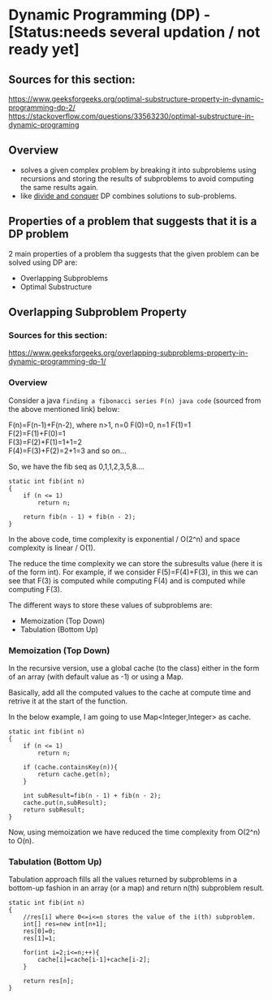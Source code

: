 # Dynamic Programming (DP) - [Status:needs several updation / not ready yet]

## Sources for this section:
https://www.geeksforgeeks.org/optimal-substructure-property-in-dynamic-programming-dp-2/ <br>
https://stackoverflow.com/questions/33563230/optimal-substructure-in-dynamic-programing

## Overview

* solves a given complex problem by breaking it into subproblems using recursions and storing the results of subproblems to avoid computing the same results again. <br>
* like [divide and conquer](https://github.com/chandrakanth-c/patterns-in-algorithms/blob/main/divide-and-conquer.md) DP combines solutions to sub-problems.  

## Properties of a problem that suggests that it is a DP problem

2 main properties of a problem tha suggests that the given problem can be solved using DP are: <br>
* Overlapping Subproblems <br>
* Optimal Substructure 

## Overlapping Subproblem Property

### Sources for this section:
https://www.geeksforgeeks.org/overlapping-subproblems-property-in-dynamic-programming-dp-1/

### Overview

Consider a java `finding a fibonacci series F(n) java code` (sourced from the above mentioned link) below:

F(n)=F(n-1)+F(n-2), where n>1, n=0 F(0)=0, n=1 F(1)=1 <br>
F(2)=F(1)+F(0)=1 <br>
F(3)=F(2)+F(1)=1+1=2 <br>
F(4)=F(3)+F(2)=2+1=3 and so on... <br>

So, we have the fib seq as 0,1,1,2,3,5,8....

```
static int fib(int n)
{
    if (n <= 1)
        return n;

    return fib(n - 1) + fib(n - 2);
}
```

In the above code, time complexity is exponential / O(2^n) and space complexity is linear / O(1). 

The reduce the time complexity we can store the subresults value (here it is of the form int). 
For example, if we consider F(5)=F(4)+F(3), in this we can see that F(3) is computed while computing 
F(4) and is computed while computing F(3).

The different ways to store these values of subproblems are:
* Memoization (Top Down)
* Tabulation (Bottom Up)

### Memoization (Top Down)

In the recursive version, use a global cache (to the class) either in the form of an 
array (with default value as -1) or using a Map. 

Basically, add all the computed values to the cache at compute time and retrive it 
at the start of the function.

In the below example, I am going to use Map<Integer,Integer> as cache.

```
static int fib(int n)
{
    if (n <= 1)
        return n;

    if (cache.containsKey(n)){
        return cache.get(n);
    }

    int subResult=fib(n - 1) + fib(n - 2);
    cache.put(n,subResult);
    return subResult;
}
```
Now, using memoization we have reduced the time complexity from O(2^n) to O(n).

### Tabulation (Bottom Up)

Tabulation approach fills all the values returned by subproblems in a bottom-up fashion
in an array (or a map) and return n(th) subproblem result.

```
static int fib(int n)
{
    //res[i] where 0<=i<=n stores the value of the i(th) subproblem.
    int[] res=new int[n+1];
    res[0]=0;
    res[1]=1;

    for(int i=2;i<=n;++){
        cache[i]=cache[i-1]+cache[i-2];
    }

    return res[n];
}
```















